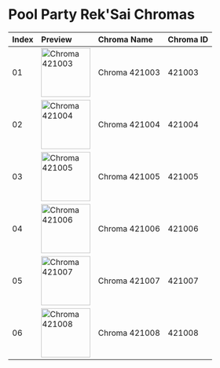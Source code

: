 # Pool Party Rek'Sai Chromas

| Index | Preview | Chroma Name | Chroma ID |
|:---|:---|:---|:---|
| 01 | <img src='https://raw.communitydragon.org/latest/plugins/rcp-be-lol-game-data/global/default/v1/champion-chroma-images/421/421003.png' alt='Chroma 421003' width='100'> | Chroma 421003 | 421003 |
| 02 | <img src='https://raw.communitydragon.org/latest/plugins/rcp-be-lol-game-data/global/default/v1/champion-chroma-images/421/421004.png' alt='Chroma 421004' width='100'> | Chroma 421004 | 421004 |
| 03 | <img src='https://raw.communitydragon.org/latest/plugins/rcp-be-lol-game-data/global/default/v1/champion-chroma-images/421/421005.png' alt='Chroma 421005' width='100'> | Chroma 421005 | 421005 |
| 04 | <img src='https://raw.communitydragon.org/latest/plugins/rcp-be-lol-game-data/global/default/v1/champion-chroma-images/421/421006.png' alt='Chroma 421006' width='100'> | Chroma 421006 | 421006 |
| 05 | <img src='https://raw.communitydragon.org/latest/plugins/rcp-be-lol-game-data/global/default/v1/champion-chroma-images/421/421007.png' alt='Chroma 421007' width='100'> | Chroma 421007 | 421007 |
| 06 | <img src='https://raw.communitydragon.org/latest/plugins/rcp-be-lol-game-data/global/default/v1/champion-chroma-images/421/421008.png' alt='Chroma 421008' width='100'> | Chroma 421008 | 421008 |
